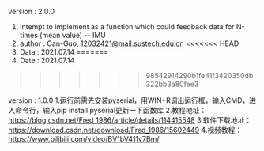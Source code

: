 

version : 2.0.0
1. intempt to implement as a function which could feedback data for N-times (mean value) -- IMU
2. author : Can-Guo, 12032421@mail.sustech.edu.cn
<<<<<<< HEAD
3. Data : 2021.07.14
=======
3. Date : 2021.07.14
>>>>>>> 98542914290b1fe41f3420350db322bb3a80fee3

version : 1.0.0 
1.运行前需先安装pyserial，用WIN+R调出运行框，输入CMD，进入命令行，输入pip install pyserial更新一下函数库
2.教程地址：https://blog.csdn.net/Fred_1986/article/details/114415548
3.软件下载地址：https://download.csdn.net/download/Fred_1986/15602449
4.视频教程：https://www.bilibili.com/video/BV1bV411v7Bm/



